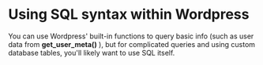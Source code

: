 # Using SQL syntax within Wordpress

You can use Wordpress' built-in functions to query basic info (such as user data from **get_user_meta()** ), but for complicated queries and using custom database tables, you'll likely want to use SQL itself. 
